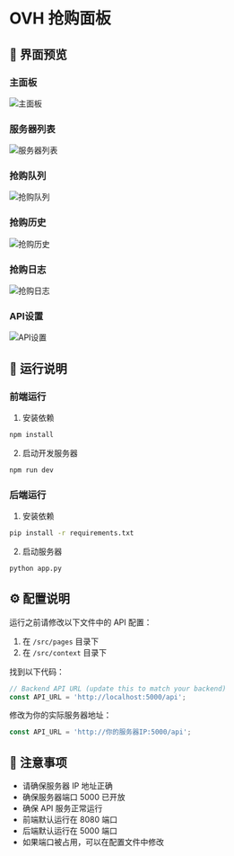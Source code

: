 # OVH 抢购面板

## 📸 界面预览

### 主面板
![主面板](https://raw.githubusercontent.com/coolci/OVH/main/UI/MAIN.png)

### 服务器列表
![服务器列表](https://raw.githubusercontent.com/coolci/OVH/main/UI/SERVERS.png)

### 抢购队列
![抢购队列](https://raw.githubusercontent.com/coolci/OVH/main/UI/QUEUE.png)

### 抢购历史
![抢购历史](https://raw.githubusercontent.com/coolci/OVH/main/UI/HISTORY.png)

### 抢购日志
![抢购日志](https://raw.githubusercontent.com/coolci/OVH/main/UI/LOG.png)

### API设置
![API设置](https://raw.githubusercontent.com/coolci/OVH/main/UI/API.png)

## 🚀 运行说明

### 前端运行

1. 安装依赖
```bash
npm install
```

2. 启动开发服务器
```bash
npm run dev
```

### 后端运行

1. 安装依赖
```bash
pip install -r requirements.txt
```

2. 启动服务器
```bash
python app.py
```

## ⚙️ 配置说明

运行之前请修改以下文件中的 API 配置：

1. 在 `/src/pages` 目录下
2. 在 `/src/context` 目录下

找到以下代码：
```javascript
// Backend API URL (update this to match your backend)
const API_URL = 'http://localhost:5000/api';
```

修改为你的实际服务器地址：
```javascript
const API_URL = 'http://你的服务器IP:5000/api';
```

## 📝 注意事项

- 请确保服务器 IP 地址正确
- 确保服务器端口 5000 已开放
- 确保 API 服务正常运行
- 前端默认运行在 8080 端口
- 后端默认运行在 5000 端口
- 如果端口被占用，可以在配置文件中修改
